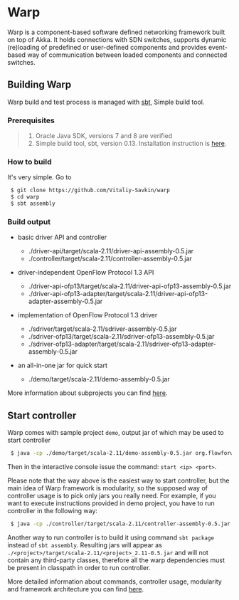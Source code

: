 # Warp

Warp is a component-based software defined networking framework built on top of Akka. It holds connections with SDN switches, supports dynamic (re)loading of predefined or user-defined components and provides event-based way of communication between loaded components and connected switches.

## Building Warp
Warp build and test process is managed with [sbt](http://www.scala-sbt.org/), Simple build tool.

### Prerequisites

>1. Oracle Java SDK, versions 7 and 8 are verified
>2. Simple build tool, sbt, version 0.13. Installation instruction is [here](http://www.scala-sbt.org/0.13/tutorial/Manual-Installation.html).

### How to build

It's very simple. Go to
```bash
 $ git clone https://github.com/Vitaliy-Savkin/warp
 $ cd warp
 $ sbt assembly
```

### Build output

* basic driver API and controller
    * ./driver-api/target/scala-2.11/driver-api-assembly-0.5.jar
    * ./controller/target/scala-2.11/controller-assembly-0.5.jar

* driver-independent OpenFlow Protocol 1.3 API
    * ./driver-api-ofp13/target/scala-2.11/driver-api-ofp13-assembly-0.5.jar
    * ./driver-api-ofp13-adapter/target/scala-2.11/driver-api-ofp13-adapter-assembly-0.5.jar

* implementation of OpenFlow Protocol 1.3 driver
    * ./sdriver/target/scala-2.11/sdriver-assembly-0.5.jar
    * ./sdriver-ofp13/target/scala-2.11/sdriver-ofp13-assembly-0.5.jar
    * ./sdriver-ofp13-adapter/target/scala-2.11/sdriver-ofp13-adapter-assembly-0.5.jar

* an all-in-one jar for quick start
    * ./demo/target/scala-2.11/demo-assembly-0.5.jar

More information about subprojects you can find [here](docs/en/warp_subprojects.md).

## Start controller
Warp comes with sample project ```demo```, output jar of which may be used to start controller
```bash
 $ java -cp ./demo/target/scala-2.11/demo-assembly-0.5.jar org.flowforwarding.warp.controller.ModuleManager
```
Then in the interactive console issue the command: ```start <ip> <port>```.

Please note that the way above is the easiest way to start controller, but the main idea of Warp framework is modularity, so the supposed way of controller usage is to pick only jars you really need. For example, if you want to execute instructions provided in demo project, you have to run controller in the following way:
```bash
 $ java -cp ./controller/target/scala-2.11/controller-assembly-0.5.jar:./driver-api-ofp13-adapter/target/scala-2.11/driver-api-ofp13-adapter-assembly-0.5.jar:./sdriver-ofp13/target/scala-2.11/sdriver-ofp13-assembly-0.5.jar org.flowforwarding.warp.controller.ModuleManager ./demo/src/main/resources/instructions.txt
```
Another way to run controller is to build it using command ```sbt package``` instead of ```sbt assembly```. Resulting jars will appear as ```./<project>/target/scala-2.11/<project>_2.11-0.5.jar``` and will not contain any third-party classes, therefore all the warp dependencies must be present in classpath in order to run controller.

More detailed information about commands, controller usage, modularity and framework architecture you can find [here](docs/en/warp_overview.md).
